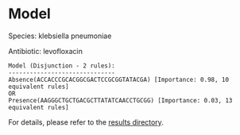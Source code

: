 
# Model

Species: klebsiella pneumoniae

Antibiotic: levofloxacin

```
Model (Disjunction - 2 rules):
------------------------------
Absence(ACCACCCGCACGGCGACTCCGCGGTATACGA) [Importance: 0.98, 10 equivalent rules]
OR
Presence(AAGGGCTGCTGACGCTTATATCAACCTGCGG) [Importance: 0.03, 13 equivalent rules]

```

For details, please refer to the [results directory](../../../../../results/scm_b/klebsiella%20pneumoniae/levofloxacin/repeat_3/).

